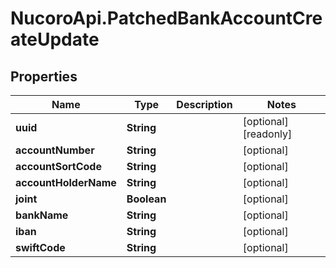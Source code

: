 # NucoroApi.PatchedBankAccountCreateUpdate

## Properties

Name | Type | Description | Notes
------------ | ------------- | ------------- | -------------
**uuid** | **String** |  | [optional] [readonly] 
**accountNumber** | **String** |  | [optional] 
**accountSortCode** | **String** |  | [optional] 
**accountHolderName** | **String** |  | [optional] 
**joint** | **Boolean** |  | [optional] 
**bankName** | **String** |  | [optional] 
**iban** | **String** |  | [optional] 
**swiftCode** | **String** |  | [optional] 


